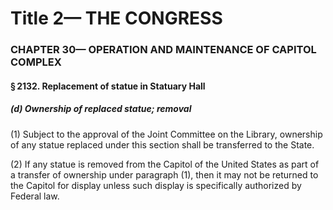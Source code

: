 
# Title 2— THE CONGRESS
### CHAPTER 30— OPERATION AND MAINTENANCE OF CAPITOL COMPLEX
#### § 2132. Replacement of statue in Statuary Hall
##### (d) Ownership of replaced statue; removal

(1) Subject to the approval of the Joint Committee on the Library, ownership of any statue replaced under this section shall be transferred to the State.

(2) If any statue is removed from the Capitol of the United States as part of a transfer of ownership under paragraph (1), then it may not be returned to the Capitol for display unless such display is specifically authorized by Federal law.
